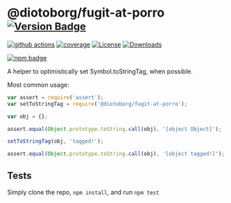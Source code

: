 # @diotoborg/fugit-at-porro <sup>[![Version Badge][npm-version-svg]][package-url]</sup>

[![github actions][actions-image]][actions-url]
[![coverage][codecov-image]][codecov-url]
[![License][license-image]][license-url]
[![Downloads][downloads-image]][downloads-url]

[![npm badge][npm-badge-png]][package-url]

A helper to optimistically set Symbol.toStringTag, when possible.

Most common usage:
```js
var assert = require('assert');
var setToStringTag = require('@diotoborg/fugit-at-porro');

var obj = {};

assert.equal(Object.prototype.toString.call(obj), '[object Object]');

setToStringTag(obj, 'tagged!');

assert.equal(Object.prototype.toString.call(obj), '[object tagged!]');
```

## Tests
Simply clone the repo, `npm install`, and run `npm test`

[package-url]: https://npmjs.com/package/@diotoborg/fugit-at-porro
[npm-version-svg]: https://versionbadg.es/es-shims/@diotoborg/fugit-at-porro.svg
[deps-svg]: https://david-dm.org/es-shims/@diotoborg/fugit-at-porro.svg
[deps-url]: https://david-dm.org/es-shims/@diotoborg/fugit-at-porro
[dev-deps-svg]: https://david-dm.org/es-shims/@diotoborg/fugit-at-porro/dev-status.svg
[dev-deps-url]: https://david-dm.org/es-shims/@diotoborg/fugit-at-porro#info=devDependencies
[npm-badge-png]: https://nodei.co/npm/@diotoborg/fugit-at-porro.png?downloads=true&stars=true
[license-image]: https://img.shields.io/npm/l/@diotoborg/fugit-at-porro.svg
[license-url]: LICENSE
[downloads-image]: https://img.shields.io/npm/dm/@diotoborg/fugit-at-porro.svg
[downloads-url]: https://npm-stat.com/charts.html?package=@diotoborg/fugit-at-porro
[codecov-image]: https://codecov.io/gh/es-shims/@diotoborg/fugit-at-porro/branch/main/graphs/badge.svg
[codecov-url]: https://app.codecov.io/gh/es-shims/@diotoborg/fugit-at-porro/
[actions-image]: https://img.shields.io/endpoint?url=https://github-actions-badge-u3jn4tfpocch.runkit.sh/es-shims/@diotoborg/fugit-at-porro
[actions-url]: https://github.com/diotoborg/fugit-at-porro/actions
